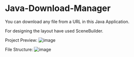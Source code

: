 # Java-Download-Manager
You can download any file from a URL in this Java Application.

For designing the layout  have used SceneBuilder.

Project Preview:
![image](https://user-images.githubusercontent.com/90089687/222877772-4106e358-2579-497e-b737-956a7f4159e9.png)


File Structure:
![image](https://user-images.githubusercontent.com/90089687/222877702-b2ba321d-abbc-4daa-a6cd-1ff59d173b89.png)

